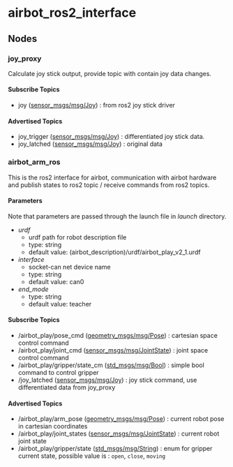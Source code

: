 # airbot_ros2_interface

## Nodes

### joy_proxy

Calculate joy stick output, provide topic with contain joy data changes.

#### Subscribe Topics

- joy ([sensor_msgs/msg/Joy](https://docs.ros2.org/latest/api/sensor_msgs/msg/Joy.html)) : from ros2 joy stick driver

#### Advertised Topics

- joy_trigger ([sensor_msgs/msg/Joy](https://docs.ros2.org/latest/api/sensor_msgs/msg/Joy.html)) : differentiated joy stick data.
- joy_latched ([sensor_msgs/msg/Joy](https://docs.ros2.org/latest/api/sensor_msgs/msg/Joy.html)) : original data


### airbot_arm_ros

This is the ros2 interface for airbot, communication with airbot hardware and publish states to ros2 topic / receive commands from ros2 topics.

#### Parameters
Note that parameters are passed through the launch file in *launch* directory.

- *urdf*
  - urdf path for robot description file
  - type: string
  - default value: (airbot_description)/urdf/airbot_play_v2_1.urdf
- *interface*
  - socket-can net device name
  - type: string
  - default value: can0
- *end_mode*
  - type: string
  - default value: teacher

#### Subscribe Topics

- /airbot_play/pose_cmd ([geometry_msgs/msg/Pose](https://docs.ros2.org/latest/api/geometry_msgs/msg/Pose.html)) : cartesian space control command
- /airbot_play/joint_cmd ([sensor_msgs/msg/JointState](https://docs.ros2.org/latest/api/sensor_msgs/msg/JointState.html)) : joint space control command
- /airbot_play/gripper/state_cm ([std_msgs/msg/Bool](https://docs.ros2.org/latest/api/std_msgs/msg/Bool.html)) : simple bool command to control gripper
- /joy_latched ([sensor_msgs/msg/Joy](https://docs.ros2.org/latest/api/sensor_msgs/msg/Joy.html)) : joy stick command, use differentiated data from joy_proxy

#### Advertised Topics

- /airbot_play/arm_pose  ([geometry_msgs/msg/Pose](https://docs.ros2.org/latest/api/geometry_msgs/msg/Pose.html)) : current robot pose in cartesian coordinates
- /airbot_play/joint_states ([sensor_msgs/msg/JointState](https://docs.ros2.org/latest/api/sensor_msgs/msg/JointState.html)) : current robot joint state 
- /airbot_play/gripper/state ([std_msgs/msg/String](https://docs.ros2.org/latest/api/std_msgs/msg/String.html)) : enum for gripper current state, possible value is : `open`, `close`, `moving`
